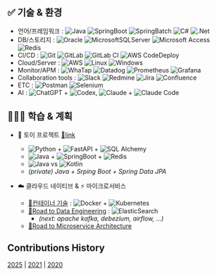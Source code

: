 ## ✅ 기술 & 환경

- 언어/프레임워크 : ![Java](https://img.shields.io/badge/JAVA-%23ED8B00.svg?style=flat&logo=openjdk&logoColor=white)
![SpringBoot](https://img.shields.io/badge/Spring%20Boot-%236DB33F.svg?style=flat&logo=spring&logoColor=white) 
![SpringBatch](https://img.shields.io/badge/Spring%20Batch-%236DB33F.svg?style=flat&logo=spring&logoColor=white) 
![C#](https://img.shields.io/badge/C%23-%23239120.svg?style=flat&logo=csharp&logoColor=white) 
![.Net](https://img.shields.io/badge/.NET-5C2D91?style=flat&logo=.net&logoColor=white) 
- DB/스토리지 : ![Oracle](https://img.shields.io/badge/Oracle-F80000?style=flat&logo=oracle&logoColor=white) 
![MicrosoftSQLServer](https://img.shields.io/badge/Microsoft%20SQL%20Server-CC2927?style=flat&logo=microsoft%20sql%20server&logoColor=white) 
![Microsoft Access](https://img.shields.io/badge/Microsoft_Access-A4373A?style=flat&logo=microsoft-access&logoColor=white)
![Redis](https://img.shields.io/badge/redis-%23DD0031.svg?style=flat&logo=redis&logoColor=white)
- CI/CD : ![Git](https://img.shields.io/badge/GIT-%23F05033.svg?style=flat&logo=git&logoColor=white) 
![GitLab](https://img.shields.io/badge/GitLab-%23181717.svg?style=flat&logo=gitlab&logoColor=white)
![GitLab CI](https://img.shields.io/badge/GitLab%20CI-%23FF6701.svg?style=flat&logoColor=white)
![AWS CodeDeploy](https://img.shields.io/badge/AWS%20code%20deploy-%23FF9900.svg?style=flat&logoColor=white) 
- Cloud/Server : ![AWS](https://img.shields.io/badge/AWS-%23FF9900.svg?style=flat&logo=amazon-aws&logoColor=white)
![Linux](https://img.shields.io/badge/Linux-FCC624?style=flat&logo=linux&logoColor=black)
![Windows](https://img.shields.io/badge/Windows-0078D6?style=flat&logo=windows&logoColor=white)
- Monitor/APM : ![WhaTap](https://img.shields.io/badge/WhaTap-%235835CC.svg?style=flat&logoColor=white)
![Datadog](https://img.shields.io/badge/Datadog-%23632CA6.svg?style=flat&logo=datadog&logoColor=white)
![Prometheus](https://img.shields.io/badge/Prometheus-E6522C?style=flat&logo=Prometheus&logoColor=white)
![Grafana](https://img.shields.io/badge/Grafana-%23F46800.svg?style=flat&logo=grafana&logoColor=white)
- Collaboration tools : ![Slack](https://img.shields.io/badge/Slack-4A154B?style=flat&logo=slack&logoColor=white) 
![Redmine](https://img.shields.io/badge/Redmine-F37440?style=flat&logoColor=white) 
![Jira](https://img.shields.io/badge/Jira-%230A0FFF.svg?style=flat&logo=jira&logoColor=white)
![Confluence](https://img.shields.io/badge/confluence-%23172BF4.svg?style=flat&logo=confluence&logoColor=white)
- ETC : ![Postman](https://img.shields.io/badge/Postman-FF6C37?style=flat&logo=postman&logoColor=white)
![Selenium](https://img.shields.io/badge/-Selenium-%43B02A?style=flat&logo=selenium&logoColor=white)
- AI : ![ChatGPT](https://img.shields.io/badge/chatGPT-74aa9c?style=flat&logo=openai&logoColor=white) + ![Codex](https://img.shields.io/badge/Codex-%23161616.svg?style=flat&logo=openai&logoColor=white), 
![Claude](https://img.shields.io/badge/Claude-F37440?style=flat&logoColor=white) + ![Claude Code](https://img.shields.io/badge/Claude%20Code-%23FF6701.svg?style=flat&logoColor=white)

  
## 👨🏻‍💻 학습 & 계획
- 💫 토이 프로젝트 [🔗link](https://github.com/eljay0921/toy-projects) 
  - ![Python](https://img.shields.io/badge/Python-3670A0?style=flat&logo=python&logoColor=ffdd54) + ![FastAPI](https://img.shields.io/badge/FastAPI-005571?style=flat=fastapi) + ![SQL Alchemy](https://img.shields.io/badge/SQL%20Alchemy-%235835CC.svg?style=flat&logoColor=white)
  - ![Java](https://img.shields.io/badge/JAVA-%23ED8B00.svg?style=flat&logo=openjdk&logoColor=white) + ![SpringBoot](https://img.shields.io/badge/Spring%20Boot-%236DB33F.svg?style=flat&logo=spring&logoColor=white) + ![Redis](https://img.shields.io/badge/redis-%23DD0031.svg?style=flat&logo=redis&logoColor=white)
  - ![Java](https://img.shields.io/badge/JAVA-%23ED8B00.svg?style=flat&logo=openjdk&logoColor=white) vs ![Kotlin](https://img.shields.io/badge/kotlin-%237F52FF.svg?style=flat&logo=kotlin&logoColor=white)
  - _(private) Java + Srping Boot + Spring Data JPA_

- ☁️ 클라우드 네이티브 & ⚡️ 마이크로서비스 
  - [🔗컨테이너 기술](https://github.com/eljay0921/learning-log-repo/tree/main/10.%20Container) : ![Docker](https://img.shields.io/badge/docker-%230db7ed.svg?style=flat&logo=docker&logoColor=white) + ![Kubernetes](https://img.shields.io/badge/kubernetes-%23326ce5.svg?style=flat&logo=kubernetes&logoColor=white)
  - [🔗Road to Data Engineering](https://github.com/eljay0921/road-to-data-engineering) : ![ElasticSearch](https://img.shields.io/badge/-ElasticSearch-005571?style=flat&logo=elasticsearch)
    - _(next: apache kafka, debezium, airflow, ...)_
  - [🔗Road to Microservice Architecture](https://github.com/eljay0921/road-to-msa)

## Contributions History
[2025](https://github.com/eljay0921?tab=overview&from=2025-01-01&to=2025-12-31) |
[2021](https://github.com/eljay0921?tab=overview&from=2021-01-01&to=2021-12-31) |
[2020](https://github.com/eljay0921?tab=overview&from=2020-01-01&to=2020-12-31) 

